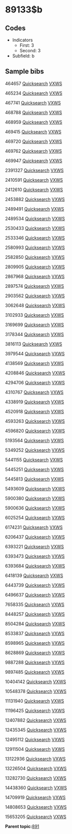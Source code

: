 # 89133$b

## Codes

-   Indicators
    -   First: 3
    -   Second: 3
-   Subfield: b

## Sample bibs

464657 [Quicksearch](https://search.library.yale.edu/catalog/464657) [VXWS](http://prodorbis.library.yale.edu:7014/vxws/GetHoldingsService?bibId=464657)

465234 [Quicksearch](https://search.library.yale.edu/catalog/465234) [VXWS](http://prodorbis.library.yale.edu:7014/vxws/GetHoldingsService?bibId=465234)

467741 [Quicksearch](https://search.library.yale.edu/catalog/467741) [VXWS](http://prodorbis.library.yale.edu:7014/vxws/GetHoldingsService?bibId=467741)

468788 [Quicksearch](https://search.library.yale.edu/catalog/468788) [VXWS](http://prodorbis.library.yale.edu:7014/vxws/GetHoldingsService?bibId=468788)

468959 [Quicksearch](https://search.library.yale.edu/catalog/468959) [VXWS](http://prodorbis.library.yale.edu:7014/vxws/GetHoldingsService?bibId=468959)

469415 [Quicksearch](https://search.library.yale.edu/catalog/469415) [VXWS](http://prodorbis.library.yale.edu:7014/vxws/GetHoldingsService?bibId=469415)

469720 [Quicksearch](https://search.library.yale.edu/catalog/469720) [VXWS](http://prodorbis.library.yale.edu:7014/vxws/GetHoldingsService?bibId=469720)

469762 [Quicksearch](https://search.library.yale.edu/catalog/469762) [VXWS](http://prodorbis.library.yale.edu:7014/vxws/GetHoldingsService?bibId=469762)

469947 [Quicksearch](https://search.library.yale.edu/catalog/469947) [VXWS](http://prodorbis.library.yale.edu:7014/vxws/GetHoldingsService?bibId=469947)

2391327 [Quicksearch](https://search.library.yale.edu/catalog/2391327) [VXWS](http://prodorbis.library.yale.edu:7014/vxws/GetHoldingsService?bibId=2391327)

2410591 [Quicksearch](https://search.library.yale.edu/catalog/2410591) [VXWS](http://prodorbis.library.yale.edu:7014/vxws/GetHoldingsService?bibId=2410591)

2412610 [Quicksearch](https://search.library.yale.edu/catalog/2412610) [VXWS](http://prodorbis.library.yale.edu:7014/vxws/GetHoldingsService?bibId=2412610)

2453882 [Quicksearch](https://search.library.yale.edu/catalog/2453882) [VXWS](http://prodorbis.library.yale.edu:7014/vxws/GetHoldingsService?bibId=2453882)

2489491 [Quicksearch](https://search.library.yale.edu/catalog/2489491) [VXWS](http://prodorbis.library.yale.edu:7014/vxws/GetHoldingsService?bibId=2489491)

2489534 [Quicksearch](https://search.library.yale.edu/catalog/2489534) [VXWS](http://prodorbis.library.yale.edu:7014/vxws/GetHoldingsService?bibId=2489534)

2530433 [Quicksearch](https://search.library.yale.edu/catalog/2530433) [VXWS](http://prodorbis.library.yale.edu:7014/vxws/GetHoldingsService?bibId=2530433)

2533346 [Quicksearch](https://search.library.yale.edu/catalog/2533346) [VXWS](http://prodorbis.library.yale.edu:7014/vxws/GetHoldingsService?bibId=2533346)

2580993 [Quicksearch](https://search.library.yale.edu/catalog/2580993) [VXWS](http://prodorbis.library.yale.edu:7014/vxws/GetHoldingsService?bibId=2580993)

2582850 [Quicksearch](https://search.library.yale.edu/catalog/2582850) [VXWS](http://prodorbis.library.yale.edu:7014/vxws/GetHoldingsService?bibId=2582850)

2809905 [Quicksearch](https://search.library.yale.edu/catalog/2809905) [VXWS](http://prodorbis.library.yale.edu:7014/vxws/GetHoldingsService?bibId=2809905)

2867968 [Quicksearch](https://search.library.yale.edu/catalog/2867968) [VXWS](http://prodorbis.library.yale.edu:7014/vxws/GetHoldingsService?bibId=2867968)

2897574 [Quicksearch](https://search.library.yale.edu/catalog/2897574) [VXWS](http://prodorbis.library.yale.edu:7014/vxws/GetHoldingsService?bibId=2897574)

2903562 [Quicksearch](https://search.library.yale.edu/catalog/2903562) [VXWS](http://prodorbis.library.yale.edu:7014/vxws/GetHoldingsService?bibId=2903562)

3062648 [Quicksearch](https://search.library.yale.edu/catalog/3062648) [VXWS](http://prodorbis.library.yale.edu:7014/vxws/GetHoldingsService?bibId=3062648)

3102933 [Quicksearch](https://search.library.yale.edu/catalog/3102933) [VXWS](http://prodorbis.library.yale.edu:7014/vxws/GetHoldingsService?bibId=3102933)

3169699 [Quicksearch](https://search.library.yale.edu/catalog/3169699) [VXWS](http://prodorbis.library.yale.edu:7014/vxws/GetHoldingsService?bibId=3169699)

3178344 [Quicksearch](https://search.library.yale.edu/catalog/3178344) [VXWS](http://prodorbis.library.yale.edu:7014/vxws/GetHoldingsService?bibId=3178344)

3816113 [Quicksearch](https://search.library.yale.edu/catalog/3816113) [VXWS](http://prodorbis.library.yale.edu:7014/vxws/GetHoldingsService?bibId=3816113)

3979544 [Quicksearch](https://search.library.yale.edu/catalog/3979544) [VXWS](http://prodorbis.library.yale.edu:7014/vxws/GetHoldingsService?bibId=3979544)

4138569 [Quicksearch](https://search.library.yale.edu/catalog/4138569) [VXWS](http://prodorbis.library.yale.edu:7014/vxws/GetHoldingsService?bibId=4138569)

4208846 [Quicksearch](https://search.library.yale.edu/catalog/4208846) [VXWS](http://prodorbis.library.yale.edu:7014/vxws/GetHoldingsService?bibId=4208846)

4294706 [Quicksearch](https://search.library.yale.edu/catalog/4294706) [VXWS](http://prodorbis.library.yale.edu:7014/vxws/GetHoldingsService?bibId=4294706)

4310767 [Quicksearch](https://search.library.yale.edu/catalog/4310767) [VXWS](http://prodorbis.library.yale.edu:7014/vxws/GetHoldingsService?bibId=4310767)

4338919 [Quicksearch](https://search.library.yale.edu/catalog/4338919) [VXWS](http://prodorbis.library.yale.edu:7014/vxws/GetHoldingsService?bibId=4338919)

4520918 [Quicksearch](https://search.library.yale.edu/catalog/4520918) [VXWS](http://prodorbis.library.yale.edu:7014/vxws/GetHoldingsService?bibId=4520918)

4593263 [Quicksearch](https://search.library.yale.edu/catalog/4593263) [VXWS](http://prodorbis.library.yale.edu:7014/vxws/GetHoldingsService?bibId=4593263)

4596820 [Quicksearch](https://search.library.yale.edu/catalog/4596820) [VXWS](http://prodorbis.library.yale.edu:7014/vxws/GetHoldingsService?bibId=4596820)

5193564 [Quicksearch](https://search.library.yale.edu/catalog/5193564) [VXWS](http://prodorbis.library.yale.edu:7014/vxws/GetHoldingsService?bibId=5193564)

5349252 [Quicksearch](https://search.library.yale.edu/catalog/5349252) [VXWS](http://prodorbis.library.yale.edu:7014/vxws/GetHoldingsService?bibId=5349252)

5441155 [Quicksearch](https://search.library.yale.edu/catalog/5441155) [VXWS](http://prodorbis.library.yale.edu:7014/vxws/GetHoldingsService?bibId=5441155)

5445251 [Quicksearch](https://search.library.yale.edu/catalog/5445251) [VXWS](http://prodorbis.library.yale.edu:7014/vxws/GetHoldingsService?bibId=5445251)

5445813 [Quicksearch](https://search.library.yale.edu/catalog/5445813) [VXWS](http://prodorbis.library.yale.edu:7014/vxws/GetHoldingsService?bibId=5445813)

5493609 [Quicksearch](https://search.library.yale.edu/catalog/5493609) [VXWS](http://prodorbis.library.yale.edu:7014/vxws/GetHoldingsService?bibId=5493609)

5900380 [Quicksearch](https://search.library.yale.edu/catalog/5900380) [VXWS](http://prodorbis.library.yale.edu:7014/vxws/GetHoldingsService?bibId=5900380)

5900636 [Quicksearch](https://search.library.yale.edu/catalog/5900636) [VXWS](http://prodorbis.library.yale.edu:7014/vxws/GetHoldingsService?bibId=5900636)

6025254 [Quicksearch](https://search.library.yale.edu/catalog/6025254) [VXWS](http://prodorbis.library.yale.edu:7014/vxws/GetHoldingsService?bibId=6025254)

6174231 [Quicksearch](https://search.library.yale.edu/catalog/6174231) [VXWS](http://prodorbis.library.yale.edu:7014/vxws/GetHoldingsService?bibId=6174231)

6206437 [Quicksearch](https://search.library.yale.edu/catalog/6206437) [VXWS](http://prodorbis.library.yale.edu:7014/vxws/GetHoldingsService?bibId=6206437)

6393221 [Quicksearch](https://search.library.yale.edu/catalog/6393221) [VXWS](http://prodorbis.library.yale.edu:7014/vxws/GetHoldingsService?bibId=6393221)

6393473 [Quicksearch](https://search.library.yale.edu/catalog/6393473) [VXWS](http://prodorbis.library.yale.edu:7014/vxws/GetHoldingsService?bibId=6393473)

6393684 [Quicksearch](https://search.library.yale.edu/catalog/6393684) [VXWS](http://prodorbis.library.yale.edu:7014/vxws/GetHoldingsService?bibId=6393684)

6418139 [Quicksearch](https://search.library.yale.edu/catalog/6418139) [VXWS](http://prodorbis.library.yale.edu:7014/vxws/GetHoldingsService?bibId=6418139)

6443739 [Quicksearch](https://search.library.yale.edu/catalog/6443739) [VXWS](http://prodorbis.library.yale.edu:7014/vxws/GetHoldingsService?bibId=6443739)

6496637 [Quicksearch](https://search.library.yale.edu/catalog/6496637) [VXWS](http://prodorbis.library.yale.edu:7014/vxws/GetHoldingsService?bibId=6496637)

7658335 [Quicksearch](https://search.library.yale.edu/catalog/7658335) [VXWS](http://prodorbis.library.yale.edu:7014/vxws/GetHoldingsService?bibId=7658335)

8448257 [Quicksearch](https://search.library.yale.edu/catalog/8448257) [VXWS](http://prodorbis.library.yale.edu:7014/vxws/GetHoldingsService?bibId=8448257)

8504284 [Quicksearch](https://search.library.yale.edu/catalog/8504284) [VXWS](http://prodorbis.library.yale.edu:7014/vxws/GetHoldingsService?bibId=8504284)

8533837 [Quicksearch](https://search.library.yale.edu/catalog/8533837) [VXWS](http://prodorbis.library.yale.edu:7014/vxws/GetHoldingsService?bibId=8533837)

8598965 [Quicksearch](https://search.library.yale.edu/catalog/8598965) [VXWS](http://prodorbis.library.yale.edu:7014/vxws/GetHoldingsService?bibId=8598965)

8628869 [Quicksearch](https://search.library.yale.edu/catalog/8628869) [VXWS](http://prodorbis.library.yale.edu:7014/vxws/GetHoldingsService?bibId=8628869)

9887288 [Quicksearch](https://search.library.yale.edu/catalog/9887288) [VXWS](http://prodorbis.library.yale.edu:7014/vxws/GetHoldingsService?bibId=9887288)

9897485 [Quicksearch](https://search.library.yale.edu/catalog/9897485) [VXWS](http://prodorbis.library.yale.edu:7014/vxws/GetHoldingsService?bibId=9897485)

10404142 [Quicksearch](https://search.library.yale.edu/catalog/10404142) [VXWS](http://prodorbis.library.yale.edu:7014/vxws/GetHoldingsService?bibId=10404142)

10548378 [Quicksearch](https://search.library.yale.edu/catalog/10548378) [VXWS](http://prodorbis.library.yale.edu:7014/vxws/GetHoldingsService?bibId=10548378)

11131940 [Quicksearch](https://search.library.yale.edu/catalog/11131940) [VXWS](http://prodorbis.library.yale.edu:7014/vxws/GetHoldingsService?bibId=11131940)

11196425 [Quicksearch](https://search.library.yale.edu/catalog/11196425) [VXWS](http://prodorbis.library.yale.edu:7014/vxws/GetHoldingsService?bibId=11196425)

12407882 [Quicksearch](https://search.library.yale.edu/catalog/12407882) [VXWS](http://prodorbis.library.yale.edu:7014/vxws/GetHoldingsService?bibId=12407882)

12435345 [Quicksearch](https://search.library.yale.edu/catalog/12435345) [VXWS](http://prodorbis.library.yale.edu:7014/vxws/GetHoldingsService?bibId=12435345)

12495112 [Quicksearch](https://search.library.yale.edu/catalog/12495112) [VXWS](http://prodorbis.library.yale.edu:7014/vxws/GetHoldingsService?bibId=12495112)

12911504 [Quicksearch](https://search.library.yale.edu/catalog/12911504) [VXWS](http://prodorbis.library.yale.edu:7014/vxws/GetHoldingsService?bibId=12911504)

13122936 [Quicksearch](https://search.library.yale.edu/catalog/13122936) [VXWS](http://prodorbis.library.yale.edu:7014/vxws/GetHoldingsService?bibId=13122936)

13226504 [Quicksearch](https://search.library.yale.edu/catalog/13226504) [VXWS](http://prodorbis.library.yale.edu:7014/vxws/GetHoldingsService?bibId=13226504)

13282730 [Quicksearch](https://search.library.yale.edu/catalog/13282730) [VXWS](http://prodorbis.library.yale.edu:7014/vxws/GetHoldingsService?bibId=13282730)

14438360 [Quicksearch](https://search.library.yale.edu/catalog/14438360) [VXWS](http://prodorbis.library.yale.edu:7014/vxws/GetHoldingsService?bibId=14438360)

14709919 [Quicksearch](https://search.library.yale.edu/catalog/14709919) [VXWS](http://prodorbis.library.yale.edu:7014/vxws/GetHoldingsService?bibId=14709919)

14808653 [Quicksearch](https://search.library.yale.edu/catalog/14808653) [VXWS](http://prodorbis.library.yale.edu:7014/vxws/GetHoldingsService?bibId=14808653)

15653205 [Quicksearch](https://search.library.yale.edu/catalog/15653205) [VXWS](http://prodorbis.library.yale.edu:7014/vxws/GetHoldingsService?bibId=15653205)

**Parent topic:**[891](../../tags/891/891.md)

